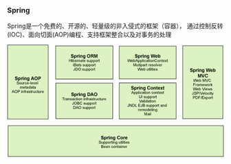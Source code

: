 
### Spring 

Spring是一个免费的、开源的、轻量级的非入侵式的框架（容器），
通过控制反转(IOC)、面向切面(AOP)编程、支持框架整合以及对事务的处理

![img.png](data/img.png)